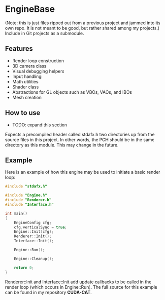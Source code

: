 # EngineBase
(Note: this is just files ripped out from a previous project and jammed into its own repo. It is not meant to be good, but rather shared among my projects.)  
Include in Git projects as a submodule.

## Features
- Render loop construction
- 3D camera class
- Visual debugging helpers
- Input handling
- Math utilities
- Shader class
- Abstractions for GL objects such as VBOs, VAOs, and IBOs
- Mesh creation

## How to use
- TODO: expand this section

Expects a precompiled header called stdafx.h two directories up from the source files in this project. In other words, the PCH should be in the same directory as this module. This may change in the future.

## Example
Here is an example of how this engine may be used to initiate a basic render loop:
```cpp
#include "stdafx.h"

#include "Engine.h"
#include "Renderer.h"
#include "Interface.h"

int main()
{
	EngineConfig cfg;
	cfg.verticalSync = true;
	Engine::Init(cfg);
	Renderer::Init();
	Interface::Init();

	Engine::Run();

	Engine::Cleanup();

	return 0;
}
```

Renderer::Init and Interface::Init add update callbacks to be called in the render loop (which occurs in Engine::Run).
The full source for this example can be found in my repository **CUDA-CAT**.
